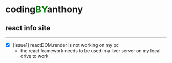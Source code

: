 # **coding**<span style="color: green">BY</span>**anthony**
## react info site
<hr style="border-width: 3px;">

- [x] [issue1] reactDOM.render is not working on my pc
    - the react framework needs to be used in a liver server on my local drive to work